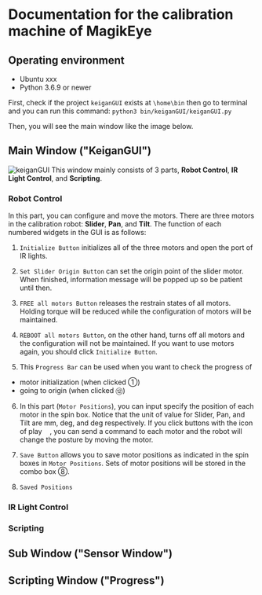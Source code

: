 

# Documentation for the calibration machine of MagikEye

## Operating environment
- Ubuntu xxx
- Python 3.6.9 or newer

First, check if the project `keiganGUI` exists at 
`\home\bin`
then go to terminal and you can run this command:
`python3 bin/keiganGUI/keiganGUI.py`

Then, you will see the main window like the image below.

## Main Window ("KeiganGUI")
![keiganGUI](https://github.com/NarinOka/keiganGUI/blob/master/GUI_snapshots/keiganGUI_window_documentation.png)
This window mainly consists of 3 parts, **Robot Control**, **IR Light Control**, and **Scripting**.
### Robot Control
In this part, you can configure and move the motors. There are three motors in the calibration robot: **Slider**, **Pan**, and **Tilt**. 
The function of each numbered widgets in the GUI is as follows: 

1. `Initialize Button` initializes all of the three motors and open the port of IR lights. 

2. `Set Slider Origin Button` can set the origin point of the slider motor. When finished, information message will be popped up so be patient until then.

3. `FREE all motors Button` releases the restrain states of all motors. Holding torque will be reduced while the configuration of motors will be maintained.

4. `REBOOT all motors Button`, on the other hand, turns off all motors and the configuration will not be maintained. If you want to use motors again, you should click `Initialize Button`.

5. This `Progress Bar` can be used when you want to check the progress of 
- motor initialization (when clicked ①)
- going to origin (when clicked ⑫)

6. In this part (`Motor Positions`), you can input specify the position of each motor in the spin box. Notice that the unit of value for Slider, Pan, and Tilt are mm, deg, and deg respectively. If you click buttons with the icon of play <img src = "https://github.com/NarinOka/keiganGUI/blob/master/GUI_icons/exec.png" width = "12">, you can send a command to each motor and the robot will change the posture by moving the motor. 

7. `Save Button` allows you to save motor positions as indicated in the spin boxes in `Motor Positions`. Sets of motor positions will be stored in the combo box ⑧.

8. `Saved Positions`



### IR Light Control


### Scripting


## Sub Window ("Sensor Window")

## Scripting Window ("Progress")
